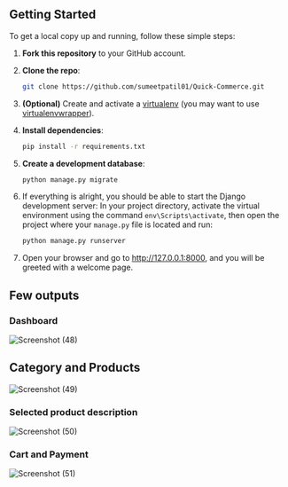 

## Getting Started  

To get a local copy up and running, follow these simple steps:

1. **Fork this repository** to your GitHub account.

2. **Clone the repo**:
    ```sh
    git clone https://github.com/sumeetpatil01/Quick-Commerce.git
    ```

3. **(Optional)** Create and activate a [virtualenv](https://virtualenv.pypa.io/) (you may want to use [virtualenvwrapper](http://virtualenvwrapper.readthedocs.org/)).

4. **Install dependencies**:
    ```sh
    pip install -r requirements.txt
    ```

5. **Create a development database**:
    ```sh
    python manage.py migrate
    ```

6. If everything is alright, you should be able to start the Django development server:
   In your project directory, activate the virtual environment using the command `env\Scripts\activate`, then open the project where your `manage.py` file is located and run:
   ```sh
   python manage.py runserver


7. Open your browser and go to http://127.0.0.1:8000, and you will be greeted with a welcome page.



## Few outputs
### Dashboard
![Screenshot (48)](https://github.com/user-attachments/assets/2ba3efad-fe61-4d84-b089-82a32ec94e9b)
## Category and Products
![Screenshot (49)](https://github.com/user-attachments/assets/766cbb9c-e5fd-4485-a1fb-373cb3c9f5ab)
### Selected product description 
![Screenshot (50)](https://github.com/user-attachments/assets/cbf0f0b6-9a48-46e9-901f-bea1128909c3)
### Cart and Payment
![Screenshot (51)](https://github.com/user-attachments/assets/d747ce78-a3ef-4c5b-946c-be183d050a58)








